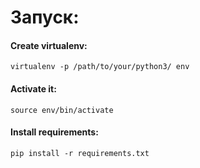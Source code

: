 # Запуск:

#### Create virtualenv:

`virtualenv -p /path/to/your/python3/ env`

#### Activate it:

`source env/bin/activate`

#### Install requirements:

`pip install -r requirements.txt`
